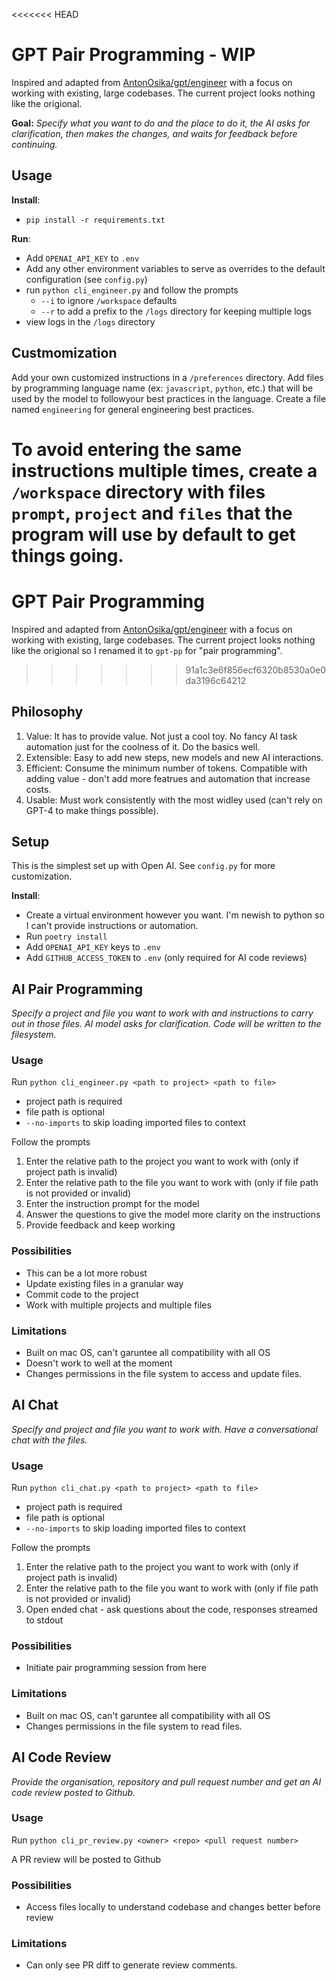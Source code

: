 <<<<<<< HEAD
# GPT Pair Programming - WIP

Inspired and adapted from [AntonOsika/gpt/engineer](https://github.com/AntonOsika/gpt-engineer) with a focus on working with existing, large codebases. The current project looks nothing like the origional.

**Goal:**
_Specify what you want to do and the place to do it, the AI asks for clarification, then makes the changes, and waits for feedback before continuing._

## Usage

**Install**:

- `pip install -r requirements.txt`

**Run**:

- Add `OPENAI_API_KEY` to `.env`
- Add any other environment variables to serve as overrides to the default configuration (see `config.py`)
- run `python cli_engineer.py` and follow the prompts
  - `--i` to ignore `/workspace` defaults
  - `--r` to add a prefix to the `/logs` directory for keeping multiple logs
- view logs in the `/logs` directory

## Custmomization

Add your own customized instructions in a `/preferences` directory. Add files by programming language name (ex: `javascript`, `python`, etc.) that will be used by the model to followyour best practices in the language. Create a file named `engineering` for general engineering best practices.

To avoid entering the same instructions multiple times, create a `/workspace` directory with files `prompt`, `project` and `files` that the program will use by default to get things going.
=======
# GPT Pair Programming

Inspired and adapted from [AntonOsika/gpt/engineer](https://github.com/AntonOsika/gpt-engineer) with a focus on working with existing, large codebases. The current project looks nothing like the origional so I renamed it to `gpt-pp` for "pair programming".
>>>>>>> 91a1c3e6f856ecf6320b8530a0e0da3196c64212

## Philosophy

1. Value: It has to provide value. Not just a cool toy. No fancy AI task automation just for the coolness of it. Do the basics well.
2. Extensible: Easy to add new steps, new models and new AI interactions.
3. Efficient: Consume the minimum number of tokens. Compatible with adding value - don't add more featrues and automation that increase costs.
4. Usable: Must work consistently with the most widley used (can't rely on GPT-4 to make things possible).

## Setup

This is the simplest set up with Open AI. See `config.py` for more customization.

**Install**:

- Create a virtual environment however you want. I'm newish to python so I can't provide instructions or automation.
- Run `poetry install`
- Add `OPENAI_API_KEY` keys to `.env`
- Add `GITHUB_ACCESS_TOKEN` to `.env` (only required for AI code reviews)

## AI Pair Programming

_Specify a project and file you want to work with and instructions to carry out in those files. AI model asks for clarification. Code will be written to the filesystem._

### Usage

Run `python cli_engineer.py <path to project> <path to file>`

- project path is required
- file path is optional
- `--no-imports` to skip loading imported files to context

Follow the prompts

1. Enter the relative path to the project you want to work with (only if project path is invalid)
2. Enter the relative path to the file you want to work with (only if file path is not provided or invalid)
3. Enter the instruction prompt for the model
4. Answer the questions to give the model more clarity on the instructions
5. Provide feedback and keep working

### Possibilities

- This can be a lot more robust
- Update existing files in a granular way
- Commit code to the project
- Work with multiple projects and multiple files

### Limitations

- Built on mac OS, can't garuntee all compatibility with all OS
- Doesn't work to well at the moment
- Changes permissions in the file system to access and update files.

## AI Chat

_Specify and project and file you want to work with. Have a conversational chat with the files._

### Usage

Run `python cli_chat.py <path to project> <path to file>`

- project path is required
- file path is optional
- `--no-imports` to skip loading imported files to context

Follow the prompts

1. Enter the relative path to the project you want to work with (only if project path is invalid)
2. Enter the relative path to the file you want to work with (only if file path is not provided or invalid)
3. Open ended chat - ask questions about the code, responses streamed to stdout

### Possibilities

- Initiate pair programming session from here

### Limitations

- Built on mac OS, can't garuntee all compatibility with all OS
- Changes permissions in the file system to read files.

## AI Code Review

_Provide the organisation, repository and pull request number and get an AI code review posted to Github._

### Usage

Run `python cli_pr_review.py <owner> <repo> <pull request number>`

A PR review will be posted to Github

### Possibilities

- Access files locally to understand codebase and changes better before review

### Limitations

- Can only see PR diff to generate review comments.
